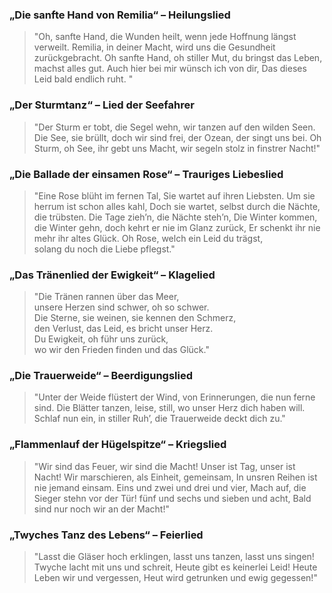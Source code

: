 ### **„Die sanfte Hand von Remilia“** – Heilungslied
> "Oh, sanfte Hand, die Wunden heilt,
> wenn jede Hoffnung längst verweilt.
> Remilia, in deiner Macht,
> wird uns die Gesundheit zurückgebracht.
> Oh sanfte Hand, oh stiller Mut,
> du bringst das Leben, machst alles gut.
> Auch hier bei mir wünsch ich von dir,
> Das dieses Leid bald endlich ruht. "
### **„Der Sturmtanz“** – Lied der Seefahrer
> "Der Sturm er tobt, die Segel wehn,
> wir tanzen auf den wilden Seen.
> Die See, sie brüllt, doch wir sind frei,
> der Ozean, der singt uns bei.
> Oh Sturm, oh See, ihr gebt uns Macht,
> wir segeln stolz in finstrer Nacht!"
### **„Die Ballade der einsamen Rose“** – Trauriges Liebeslied
> "Eine Rose blüht im fernen Tal,
> Sie wartet auf ihren Liebsten.
> Um sie herrum ist schon alles kahl,
> Doch sie wartet, selbst durch die Nächte, die trübsten.
> Die Tage zieh’n, die Nächte steh’n,
> Die Winter kommen, die Winter gehn,
> doch kehrt er nie im Glanz zurück,
> Er schenkt ihr nie mehr ihr altes Glück.
> Oh Rose, welch ein Leid du trägst,  
> solang du noch die Liebe pflegst."
### **„Das Tränenlied der Ewigkeit“** – Klagelied
> "Die Tränen rannen über das Meer,  
> unsere Herzen sind schwer, oh so schwer.  
> Die Sterne, sie weinen, sie kennen den Schmerz,  
> den Verlust, das Leid, es bricht unser Herz.  
> Du Ewigkeit, oh führ uns zurück,  
> wo wir den Frieden finden und das Glück."
### **„Die Trauerweide“** – Beerdigungslied
> "Unter der Weide flüstert der Wind,
> von Erinnerungen, die nun ferne sind.
> Die Blätter tanzen, leise, still,
> wo unser Herz dich haben will.
> Schlaf nun ein, in stiller Ruh’,
> die Trauerweide deckt dich zu."
### **„Flammenlauf der Hügelspitze“** – Kriegslied
> "Wir sind das Feuer, wir sind die Macht!
> Unser ist Tag, unser ist Nacht!
> Wir marschieren, als Einheit, gemeinsam,
> In unsren Reihen ist nie jemand einsam.
> Eins und zwei und drei und vier,
> Mach auf, die Sieger stehn vor der Tür!
> fünf und sechs und sieben und acht,
> Bald sind nur noch wir an der Macht!"
### **„Twyches Tanz des Lebens“** – Feierlied
> "Lasst die Gläser hoch erklingen,
> lasst uns tanzen, lasst uns singen!
> Twyche lacht mit uns und schreit,
> Heute gibt es keinerlei Leid!
> Heute Leben wir und vergessen,
> Heut wird getrunken und ewig gegessen!"